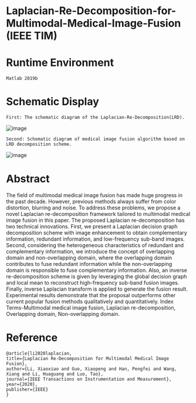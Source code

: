 # Laplacian-Re-Decomposition-for-Multimodal-Medical-Image-Fusion (IEEE TIM)

# Runtime Environment

    Matlab 2019b

# Schematic Display

    First: The schematic diagram of the Laplacian-Re-Decomposition(LRD).
![image](https://github.com/MDLW/Medical-Image-Fusion-Laplacian-Re-Decomposition-for-Multimodal-Medical-Image-Fusion/blob/master/Schematic_Diagram/Fig1.png)
  
    Second: Schematic diagram of medical image fusion algorithm based on LRD decomposition scheme.
![image](https://github.com/MDLW/Medical-Image-Fusion-Laplacian-Re-Decomposition-for-Multimodal-Medical-Image-Fusion/blob/master/Schematic_Diagram/Fig2.png)

# Abstract

The field of multimodal medical image fusion has made huge progress in the past decade. However, previous methods always suffer from color distortion, blurring and noise. To address these problems, we propose a novel Laplacian re-decomposition framework tailored to multimodal medical image fusion in this paper. The proposed Laplacian re-decomposition has two technical innovations. First, we present a Laplacian decision graph decomposition scheme with image enhancement to obtain complementary information, redundant information, and low-frequency sub-band images. Second, considering the heterogeneous characteristics of redundant and complementary information, we introduce the concept of overlapping domain and non-overlapping domain, where the overlapping domain contributes to fuse redundant information while the non-overlapping domain is responsible to fuse complementary information. Also, an inverse re-decomposition scheme is given by leveraging the global decision graph and local mean to reconstruct high-frequency sub-band fusion images. Finally, inverse Laplacian transform is applied to generate the fusion result. Experimental results demonstrate that the proposal outperforms other current popular fusion methods qualitatively and quantitatively. Index Terms-Multimodal medical image fusion, Laplacian re-decomposition, Overlapping domain, Non-overlapping domain.

# Reference
    @article{li2020laplacian,
    title={Laplacian Re-Decomposition for Multimodal Medical Image Fusion},
    author={Li, Xiaoxiao and Guo, Xiaopeng and Han, Pengfei and Wang, Xiang and Li, Huaguang and Luo, Tao},
    journal={IEEE Transactions on Instrumentation and Measurement},
    year={2020},
    publisher={IEEE}
    }


